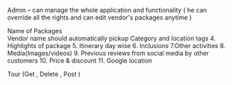 

Admin – can manage the whole application and functionality ( he can override all the rights and can edit vendor's packages anytime )


 Name of Packages  
 Vendor name should automatically pickup 
 Category and location tags 4. Highlights of package 5. Itinerary day wise 6. Inclusions 7.Other activities 8. Media(Images/videos) 9. Previous reviews from social media by other customers 10. Price & discount 11. Google location


Tour (Get , Delete , Post )


